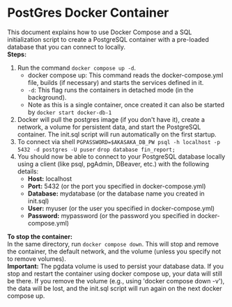 # PostGres Docker Container

This document explains how to use Docker Compose and a SQL initialization script to create a PostgreSQL container with a pre-loaded database that you can connect to locally.  
**Steps:**

 
1. Run the command `docker compose up -d`.  
   * docker compose up: This command reads the docker-compose.yml file, builds (if necessary) and starts the services defined in it.  
   * `-d`: This flag runs the containers in detached mode (in the background).  
   * Note as this is a single container, once created it can also be started by `docker start docker-db-1`
2. Docker will pull the postgres image (if you don't have it), create a network, a volume for persistent data, and start the PostgreSQL container. The init.sql script will run automatically on the first startup.  
3. To connect via shell `PGPASSWORD=$AKASAKA_DB_PW psql -h localhost -p 5432 -d postgres -U puser`
   `drop database fin_report;`
4. You should now be able to connect to your PostgreSQL database locally using a client (like psql, pgAdmin, DBeaver, etc.) with the following details:  
   * **Host:** localhost  
   * **Port:** 5432 (or the port you specified in docker-compose.yml)  
   * **Database:** mydatabase (or the database name you created in init.sql)  
   * **User:** myuser (or the user you specified in docker-compose.yml)  
   * **Password:** mypassword (or the password you specified in docker-compose.yml)

**To stop the container:**  
In the same directory, run `docker compose down`. This will stop and remove the container, the default network, and the volume (unless you specify not to remove volumes).  
**Important:** The pgdata volume is used to persist your database data. If you stop and restart the container using docker compose up, your data will still be there. If you remove the volume (e.g., using 'docker compose down -v'), the data will be lost, and the init.sql script will run again on the next docker compose up.


